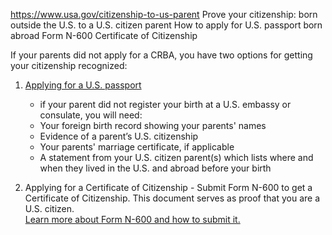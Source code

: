 

https://www.usa.gov/citizenship-to-us-parent
Prove your citizenship: born outside the U.S. to a U.S. citizen parent
How to apply for U.S. passport born abroad
Form N-600 Certificate of Citizenship

If your parents did not apply for a CRBA, you have two options for getting your citizenship recognized:

1. [Applying for a U.S. passport](https://travel.state.gov/content/travel/en/passports/need-passport/apply-in-person.html)  
   - if your parent did not register your birth at a U.S. embassy or consulate, you will need:  
   * Your foreign birth record showing your parents' names  
   * Evidence of a parent’s U.S. citizenship  
   * Your parents' marriage certificate, if applicable  
   * A statement from your U.S. citizen parent(s) which lists where and when they lived in the U.S. and abroad before your birth

2. Applying for a Certificate of Citizenship - Submit Form N-600 to get a Certificate of Citizenship. This document serves as proof that you are a U.S. citizen.  
[Learn more about Form N-600 and how to submit it.](https://www.uscis.gov/n-600)
